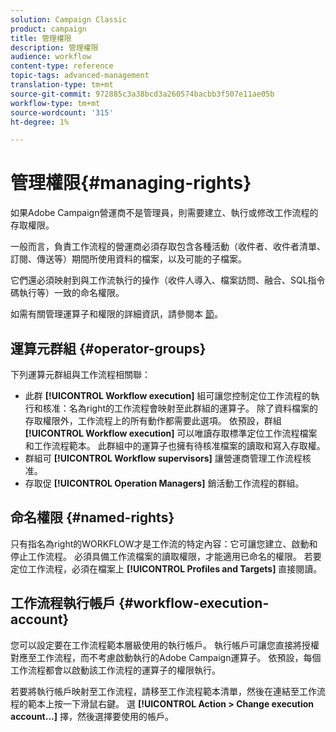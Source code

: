 ```yaml
---
solution: Campaign Classic
product: campaign
title: 管理權限
description: 管理權限
audience: workflow
content-type: reference
topic-tags: advanced-management
translation-type: tm+mt
source-git-commit: 972885c3a38bcd3a260574bacbb3f507e11ae05b
workflow-type: tm+mt
source-wordcount: '315'
ht-degree: 1%

---
```



# 管理權限{#managing-rights}

如果Adobe Campaign營運商不是管理員，則需要建立、執行或修改工作流程的存取權限。

一般而言，負責工作流程的營運商必須存取包含各種活動（收件者、收件者清單、訂閱、傳送等）期間所使用資料的檔案，以及可能的子檔案。

它們還必須映射到與工作流執行的操作（收件人導入、檔案訪問、融合、SQL指令碼執行等）一致的命名權限。

如需有關管理運算子和權限的詳細資訊，請參閱本 [節](../../platform/using/access-management.md)。

## 運算元群組 {#operator-groups}

下列運算元群組與工作流程相關聯：

* 此群 **[!UICONTROL Workflow execution]** 組可讓您控制定位工作流程的執行和核准：名為right的工作流程會映射至此群組的運算子。 除了資料檔案的存取權限外，工作流程上的所有動作都需要此選項。 依預設，群組 **[!UICONTROL Workflow execution]** 可以唯讀存取標準定位工作流程檔案和工作流程範本。 此群組中的運算子也擁有待核准檔案的讀取和寫入存取權。
* 群組可 **[!UICONTROL Workflow supervisors]** 讓營運商管理工作流程核准。
* 存取促 **[!UICONTROL Operation Managers]** 銷活動工作流程的群組。

## 命名權限 {#named-rights}

只有指名為right的WORKFLOW才是工作流的特定內容：它可讓您建立、啟動和停止工作流程。 必須具備工作流檔案的讀取權限，才能適用已命名的權限。 若要定位工作流程，必須在檔案上 **[!UICONTROL Profiles and Targets]** 直接閱讀。

## 工作流程執行帳戶 {#workflow-execution-account}

您可以設定要在工作流程範本層級使用的執行帳戶。 執行帳戶可讓您直接將授權對應至工作流程，而不考慮啟動執行的Adobe Campaign運算子。 依預設，每個工作流程都會以啟動該工作流程的運算子的權限執行。

若要將執行帳戶映射至工作流程，請移至工作流程範本清單，然後在連結至工作流程的範本上按一下滑鼠右鍵。 選 **[!UICONTROL Action > Change execution account...]** 擇，然後選擇要使用的帳戶。
